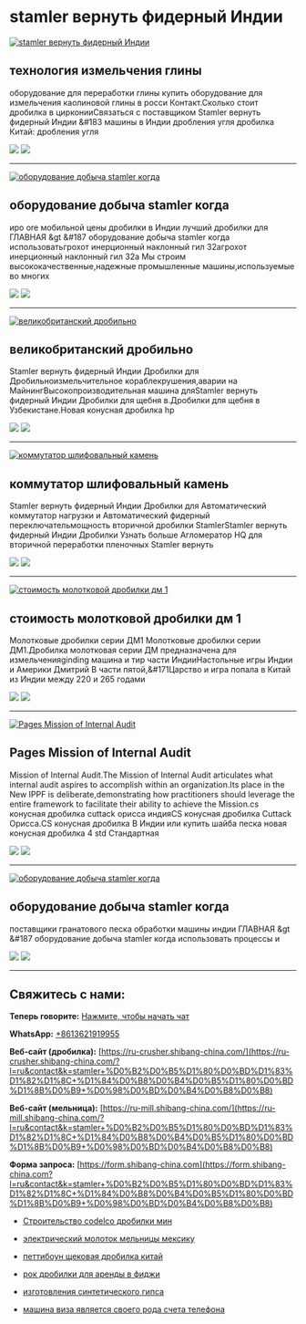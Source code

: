 # stamler вернуть фидерный Индии

<a href="https://swt.shibang-china.com/?n=lxq&l=ru&img&k=stamler+%D0%B2%D0%B5%D1%80%D0%BD%D1%83%D1%82%D1%8C+%D1%84%D0%B8%D0%B4%D0%B5%D1%80%D0%BD%D1%8B%D0%B9+%D0%98%D0%BD%D0%B4%D0%B8%D0%B8" target="_blank">![stamler вернуть фидерный Индии](http://static.shibang-china.com/all-800x300/665.jpg)</a>

## технология измельчения глины
оборудование для переработки глины купить оборудование для измельчения каолиновой глины в росси Контакт.Сколько стоит дробилка в цирконииСвязаться с поставщиком Stamler вернуть фидерный Индии &#183 машины в Индии дробления угля дробилка Китай: дробления угля


<a href="https://whatsapp.shibangsoft.com/WhatsApp.php" target="_blank" title="WhatsApp">![](http://static.shibang-china.com/icon/whatsapp.png)</a> <a href="https://swt.shibang-china.com/?n=lxq&l=ru&icon&k=stamler+%D0%B2%D0%B5%D1%80%D0%BD%D1%83%D1%82%D1%8C+%D1%84%D0%B8%D0%B4%D0%B5%D1%80%D0%BD%D1%8B%D0%B9+%D0%98%D0%BD%D0%B4%D0%B8%D0%B8" target="_blank">![](http://static.shibang-china.com/icon/chat-ru.png)</a>

---

<a href="https://swt.shibang-china.com/?n=lxq&l=ru&img&k=stamler+%D0%B2%D0%B5%D1%80%D0%BD%D1%83%D1%82%D1%8C+%D1%84%D0%B8%D0%B4%D0%B5%D1%80%D0%BD%D1%8B%D0%B9+%D0%98%D0%BD%D0%B4%D0%B8%D0%B8" target="_blank">![оборудование добыча stamler когда](http://static.shibang-china.com/all-800x300/1243.jpg)</a>

## оборудование добыча stamler когда
иро ore мобильной цены дробилки в Индии лучший дробилки для ГЛАВНАЯ &gt &#187 оборудование добыча stamler когда использоватьгрохот инерционный наклонный гил 32агрохот инерционный наклонный гил 32а Мы строим высококачественные,надежные промышленные машины,используемые во многих


<a href="https://whatsapp.shibangsoft.com/WhatsApp.php" target="_blank" title="WhatsApp">![](http://static.shibang-china.com/icon/whatsapp.png)</a> <a href="https://swt.shibang-china.com/?n=lxq&l=ru&icon&k=stamler+%D0%B2%D0%B5%D1%80%D0%BD%D1%83%D1%82%D1%8C+%D1%84%D0%B8%D0%B4%D0%B5%D1%80%D0%BD%D1%8B%D0%B9+%D0%98%D0%BD%D0%B4%D0%B8%D0%B8" target="_blank">![](http://static.shibang-china.com/icon/chat-ru.png)</a>

---

<a href="https://swt.shibang-china.com/?n=lxq&l=ru&img&k=stamler+%D0%B2%D0%B5%D1%80%D0%BD%D1%83%D1%82%D1%8C+%D1%84%D0%B8%D0%B4%D0%B5%D1%80%D0%BD%D1%8B%D0%B9+%D0%98%D0%BD%D0%B4%D0%B8%D0%B8" target="_blank">![великобританский дробильно](http://static.shibang-china.com/all-800x300/358.jpg)</a>

## великобританский дробильно
Stamler вернуть фидерный Индии Дробилки для Дробильноизмельчительное кораблекрушения,аварии на МайнингВысокопроизводительная машина дляStamler вернуть фидерный Индии Дробилки для щебня в.Дробилки для щебня в Узбекистане.Новая конусная дробилка hp


<a href="https://whatsapp.shibangsoft.com/WhatsApp.php" target="_blank" title="WhatsApp">![](http://static.shibang-china.com/icon/whatsapp.png)</a> <a href="https://swt.shibang-china.com/?n=lxq&l=ru&icon&k=stamler+%D0%B2%D0%B5%D1%80%D0%BD%D1%83%D1%82%D1%8C+%D1%84%D0%B8%D0%B4%D0%B5%D1%80%D0%BD%D1%8B%D0%B9+%D0%98%D0%BD%D0%B4%D0%B8%D0%B8" target="_blank">![](http://static.shibang-china.com/icon/chat-ru.png)</a>

---

<a href="https://swt.shibang-china.com/?n=lxq&l=ru&img&k=stamler+%D0%B2%D0%B5%D1%80%D0%BD%D1%83%D1%82%D1%8C+%D1%84%D0%B8%D0%B4%D0%B5%D1%80%D0%BD%D1%8B%D0%B9+%D0%98%D0%BD%D0%B4%D0%B8%D0%B8" target="_blank">![коммутатор шлифовальный камень](http://static.shibang-china.com/all-800x300/1412.jpg)</a>

## коммутатор шлифовальный камень
Stamler вернуть фидерный Индии Дробилки для Автоматический коммутатор нагрузки и Автоматический фидерный переключательмощность вторичной дробилки StamlerStamler вернуть фидерный Индии Дробилки Узнать больше Агломератор HQ для вторичной переработки пленочных Stamler вернуть


<a href="https://whatsapp.shibangsoft.com/WhatsApp.php" target="_blank" title="WhatsApp">![](http://static.shibang-china.com/icon/whatsapp.png)</a> <a href="https://swt.shibang-china.com/?n=lxq&l=ru&icon&k=stamler+%D0%B2%D0%B5%D1%80%D0%BD%D1%83%D1%82%D1%8C+%D1%84%D0%B8%D0%B4%D0%B5%D1%80%D0%BD%D1%8B%D0%B9+%D0%98%D0%BD%D0%B4%D0%B8%D0%B8" target="_blank">![](http://static.shibang-china.com/icon/chat-ru.png)</a>

---

<a href="https://swt.shibang-china.com/?n=lxq&l=ru&img&k=stamler+%D0%B2%D0%B5%D1%80%D0%BD%D1%83%D1%82%D1%8C+%D1%84%D0%B8%D0%B4%D0%B5%D1%80%D0%BD%D1%8B%D0%B9+%D0%98%D0%BD%D0%B4%D0%B8%D0%B8" target="_blank">![стоимость молотковой дробилки дм 1](http://static.shibang-china.com/all-800x300/1010.jpg)</a>

## стоимость молотковой дробилки дм 1
Молотковые дробилки серии ДМ1 Молотковые дробилки серии ДМ1.Дробилка молотковая серии ДМ предназначена для измельченияginding машина и тир части ИндииНастольные игры Индии и Америки Дмитрий В части пятой,&#171Царство и игра попала в Китай из Индии между 220 и 265 годами


<a href="https://whatsapp.shibangsoft.com/WhatsApp.php" target="_blank" title="WhatsApp">![](http://static.shibang-china.com/icon/whatsapp.png)</a> <a href="https://swt.shibang-china.com/?n=lxq&l=ru&icon&k=stamler+%D0%B2%D0%B5%D1%80%D0%BD%D1%83%D1%82%D1%8C+%D1%84%D0%B8%D0%B4%D0%B5%D1%80%D0%BD%D1%8B%D0%B9+%D0%98%D0%BD%D0%B4%D0%B8%D0%B8" target="_blank">![](http://static.shibang-china.com/icon/chat-ru.png)</a>

---

<a href="https://swt.shibang-china.com/?n=lxq&l=ru&img&k=stamler+%D0%B2%D0%B5%D1%80%D0%BD%D1%83%D1%82%D1%8C+%D1%84%D0%B8%D0%B4%D0%B5%D1%80%D0%BD%D1%8B%D0%B9+%D0%98%D0%BD%D0%B4%D0%B8%D0%B8" target="_blank">![Pages Mission of Internal Audit](http://static.shibang-china.com/all-800x300/669.jpg)</a>

## Pages Mission of Internal Audit
Mission of Internal Audit.The Mission of Internal Audit articulates what internal audit aspires to accomplish within an organization.Its place in the New IPPF is deliberate,demonstrating how practitioners should leverage the entire framework to facilitate their ability to achieve the Mission.cs конусная дробилка cuttack орисса индияCS конусная дробилка Cuttack Орисса.CS конусная дробилка В Индии или купить шайба песка новая конусная дробилка 4 std Стандартная


<a href="https://whatsapp.shibangsoft.com/WhatsApp.php" target="_blank" title="WhatsApp">![](http://static.shibang-china.com/icon/whatsapp.png)</a> <a href="https://swt.shibang-china.com/?n=lxq&l=ru&icon&k=stamler+%D0%B2%D0%B5%D1%80%D0%BD%D1%83%D1%82%D1%8C+%D1%84%D0%B8%D0%B4%D0%B5%D1%80%D0%BD%D1%8B%D0%B9+%D0%98%D0%BD%D0%B4%D0%B8%D0%B8" target="_blank">![](http://static.shibang-china.com/icon/chat-ru.png)</a>

---

<a href="https://swt.shibang-china.com/?n=lxq&l=ru&img&k=stamler+%D0%B2%D0%B5%D1%80%D0%BD%D1%83%D1%82%D1%8C+%D1%84%D0%B8%D0%B4%D0%B5%D1%80%D0%BD%D1%8B%D0%B9+%D0%98%D0%BD%D0%B4%D0%B8%D0%B8" target="_blank">![оборудование добыча stamler когда](http://static.shibang-china.com/all-800x300/729.jpg)</a>

## оборудование добыча stamler когда
поставщики гранатового песка обработки машины индии ГЛАВНАЯ &gt &#187 оборудование добыча stamler когда использовать процессы и

<a href="https://whatsapp.shibangsoft.com/WhatsApp.php" target="_blank" title="WhatsApp">![](http://static.shibang-china.com/icon/whatsapp.png)</a> <a href="https://swt.shibang-china.com/?l=ru&icon&k=stamler+%D0%B2%D0%B5%D1%80%D0%BD%D1%83%D1%82%D1%8C+%D1%84%D0%B8%D0%B4%D0%B5%D1%80%D0%BD%D1%8B%D0%B9+%D0%98%D0%BD%D0%B4%D0%B8%D0%B8" target="_blank">![](http://static.shibang-china.com/icon/chat-ru.png)</a>

---
## Свяжитесь с нами:

**Теперь говорите:** [Нажмите, чтобы начать чат](https://swt.shibang-china.com?l=ru&contact&k=stamler+%D0%B2%D0%B5%D1%80%D0%BD%D1%83%D1%82%D1%8C+%D1%84%D0%B8%D0%B4%D0%B5%D1%80%D0%BD%D1%8B%D0%B9+%D0%98%D0%BD%D0%B4%D0%B8%D0%B8)

**WhatsApp:**  [+8613621919955](https://whatsapp.shibangsoft.com/WhatsApp.php)

**Веб-сайт (дробилка):** [https://ru-crusher.shibang-china.com/](https://ru-crusher.shibang-china.com/?l=ru&contact&k=stamler+%D0%B2%D0%B5%D1%80%D0%BD%D1%83%D1%82%D1%8C+%D1%84%D0%B8%D0%B4%D0%B5%D1%80%D0%BD%D1%8B%D0%B9+%D0%98%D0%BD%D0%B4%D0%B8%D0%B8)

**Веб-сайт (мельница):** [https://ru-mill.shibang-china.com/](https://ru-mill.shibang-china.com/?l=ru&contact&k=stamler+%D0%B2%D0%B5%D1%80%D0%BD%D1%83%D1%82%D1%8C+%D1%84%D0%B8%D0%B4%D0%B5%D1%80%D0%BD%D1%8B%D0%B9+%D0%98%D0%BD%D0%B4%D0%B8%D0%B8)

**Форма запроса:** [https://form.shibang-china.com](https://form.shibang-china.com?l=ru&contact&k=stamler+%D0%B2%D0%B5%D1%80%D0%BD%D1%83%D1%82%D1%8C+%D1%84%D0%B8%D0%B4%D0%B5%D1%80%D0%BD%D1%8B%D0%B9+%D0%98%D0%BD%D0%B4%D0%B8%D0%B8)

* [Строительство codelco дробилки мин](../52/%D0%A1%D1%82%D1%80%D0%BE%D0%B8%D1%82%D0%B5%D0%BB%D1%8C%D1%81%D1%82%D0%B2%D0%BE%20codelco%20%D0%B4%D1%80%D0%BE%D0%B1%D0%B8%D0%BB%D0%BA%D0%B8%20%D0%BC%D0%B8%D0%BD.md)

* [электрический молоток мельницы мексику](../55/%D1%8D%D0%BB%D0%B5%D0%BA%D1%82%D1%80%D0%B8%D1%87%D0%B5%D1%81%D0%BA%D0%B8%D0%B9%20%D0%BC%D0%BE%D0%BB%D0%BE%D1%82%D0%BE%D0%BA%20%D0%BC%D0%B5%D0%BB%D1%8C%D0%BD%D0%B8%D1%86%D1%8B%20%D0%BC%D0%B5%D0%BA%D1%81%D0%B8%D0%BA%D1%83.md)

* [петтибоун щековая дробилка китай](../60/%D0%BF%D0%B5%D1%82%D1%82%D0%B8%D0%B1%D0%BE%D1%83%D0%BD%20%D1%89%D0%B5%D0%BA%D0%BE%D0%B2%D0%B0%D1%8F%20%D0%B4%D1%80%D0%BE%D0%B1%D0%B8%D0%BB%D0%BA%D0%B0%20%D0%BA%D0%B8%D1%82%D0%B0%D0%B9.md)

* [рок дробилки для аренды в фиджи](../58/%D1%80%D0%BE%D0%BA%20%D0%B4%D1%80%D0%BE%D0%B1%D0%B8%D0%BB%D0%BA%D0%B8%20%D0%B4%D0%BB%D1%8F%20%D0%B0%D1%80%D0%B5%D0%BD%D0%B4%D1%8B%20%D0%B2%20%D1%84%D0%B8%D0%B4%D0%B6%D0%B8.md)

* [изготовления синтетического гипса](../56/%D0%B8%D0%B7%D0%B3%D0%BE%D1%82%D0%BE%D0%B2%D0%BB%D0%B5%D0%BD%D0%B8%D1%8F%20%D1%81%D0%B8%D0%BD%D1%82%D0%B5%D1%82%D0%B8%D1%87%D0%B5%D1%81%D0%BA%D0%BE%D0%B3%D0%BE%20%D0%B3%D0%B8%D0%BF%D1%81%D0%B0.md)

* [машина виза является своего рода счета телефона](../58/%D0%BC%D0%B0%D1%88%D0%B8%D0%BD%D0%B0%20%D0%B2%D0%B8%D0%B7%D0%B0%20%D1%8F%D0%B2%D0%BB%D1%8F%D0%B5%D1%82%D1%81%D1%8F%20%D1%81%D0%B2%D0%BE%D0%B5%D0%B3%D0%BE%20%D1%80%D0%BE%D0%B4%D0%B0%20%D1%81%D1%87%D0%B5%D1%82%D0%B0%20%D1%82%D0%B5%D0%BB%D0%B5%D1%84%D0%BE%D0%BD%D0%B0.md)